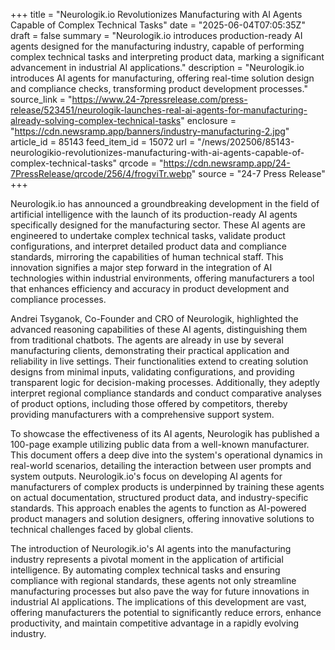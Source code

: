 +++
title = "Neurologik.io Revolutionizes Manufacturing with AI Agents Capable of Complex Technical Tasks"
date = "2025-06-04T07:05:35Z"
draft = false
summary = "Neurologik.io introduces production-ready AI agents designed for the manufacturing industry, capable of performing complex technical tasks and interpreting product data, marking a significant advancement in industrial AI applications."
description = "Neurologik.io introduces AI agents for manufacturing, offering real-time solution design and compliance checks, transforming product development processes."
source_link = "https://www.24-7pressrelease.com/press-release/523451/neurologik-launches-real-ai-agents-for-manufacturing-already-solving-complex-technical-tasks"
enclosure = "https://cdn.newsramp.app/banners/industry-manufacturing-2.jpg"
article_id = 85143
feed_item_id = 15072
url = "/news/202506/85143-neurologikio-revolutionizes-manufacturing-with-ai-agents-capable-of-complex-technical-tasks"
qrcode = "https://cdn.newsramp.app/24-7PressRelease/qrcode/256/4/frogviTr.webp"
source = "24-7 Press Release"
+++

<p>Neurologik.io has announced a groundbreaking development in the field of artificial intelligence with the launch of its production-ready AI agents specifically designed for the manufacturing sector. These AI agents are engineered to undertake complex technical tasks, validate product configurations, and interpret detailed product data and compliance standards, mirroring the capabilities of human technical staff. This innovation signifies a major step forward in the integration of AI technologies within industrial environments, offering manufacturers a tool that enhances efficiency and accuracy in product development and compliance processes.</p><p>Andrei Tsyganok, Co-Founder and CRO of Neurologik, highlighted the advanced reasoning capabilities of these AI agents, distinguishing them from traditional chatbots. The agents are already in use by several manufacturing clients, demonstrating their practical application and reliability in live settings. Their functionalities extend to creating solution designs from minimal inputs, validating configurations, and providing transparent logic for decision-making processes. Additionally, they adeptly interpret regional compliance standards and conduct comparative analyses of product options, including those offered by competitors, thereby providing manufacturers with a comprehensive support system.</p><p>To showcase the effectiveness of its AI agents, Neurologik has published a 100-page example utilizing public data from a well-known manufacturer. This document offers a deep dive into the system's operational dynamics in real-world scenarios, detailing the interaction between user prompts and system outputs. Neurologik.io's focus on developing AI agents for manufacturers of complex products is underpinned by training these agents on actual documentation, structured product data, and industry-specific standards. This approach enables the agents to function as AI-powered product managers and solution designers, offering innovative solutions to technical challenges faced by global clients.</p><p>The introduction of Neurologik.io's AI agents into the manufacturing industry represents a pivotal moment in the application of artificial intelligence. By automating complex technical tasks and ensuring compliance with regional standards, these agents not only streamline manufacturing processes but also pave the way for future innovations in industrial AI applications. The implications of this development are vast, offering manufacturers the potential to significantly reduce errors, enhance productivity, and maintain competitive advantage in a rapidly evolving industry.</p>